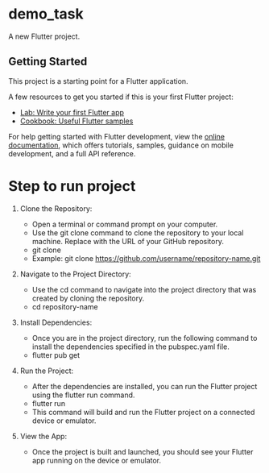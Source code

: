# demo_task

A new Flutter project.

## Getting Started

This project is a starting point for a Flutter application.

A few resources to get you started if this is your first Flutter project:

- [Lab: Write your first Flutter app](https://docs.flutter.dev/get-started/codelab)
- [Cookbook: Useful Flutter samples](https://docs.flutter.dev/cookbook)

For help getting started with Flutter development, view the
[online documentation](https://docs.flutter.dev/), which offers tutorials,
samples, guidance on mobile development, and a full API reference.


# Step to run project

1. Clone the Repository:
 
   - Open a terminal or command prompt on your computer.
   - Use the git clone command to clone the repository to your local machine. Replace <repository-url> with the URL of your GitHub repository.
   - git clone <repository-url>
   - Example:
     git clone https://github.com/username/repository-name.git
   
    
2. Navigate to the Project Directory:
    - Use the cd command to navigate into the project directory that was created by cloning the repository.
    - cd repository-name

3. Install Dependencies:
    - Once you are in the project directory, run the following command to install the dependencies specified in the pubspec.yaml file.
    - flutter pub get

4. Run the Project:
   - After the dependencies are installed, you can run the Flutter project using the flutter run command.
   - flutter run
   - This command will build and run the Flutter project on a connected device or emulator.

5. View the App:

   - Once the project is built and launched, you should see your Flutter app running on the device or emulator.


